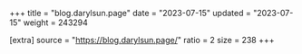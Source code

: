 +++
title = "blog.darylsun.page"
date = "2023-07-15"
updated = "2023-07-15"
weight = 243294

[extra]
source = "https://blog.darylsun.page/"
ratio = 2
size = 238
+++
